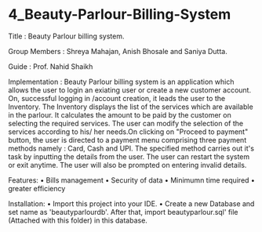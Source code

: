 # 4_Beauty-Parlour-Billing-System

Title          : Beauty Parlour billing system.

Group Members  : Shreya Mahajan, Anish Bhosale and Saniya Dutta.

Guide          : Prof. Nahid Shaikh

Implementation : Beauty Parlour billing system is an application which allows the user to login an exiating user or create a new customer account. On, successful logging in /account creation, it leads the user to the Inventory. The Inventory displays the list of the services which are available in the parlour. It calculates the amount to be paid by the customer on selecting the required services. The user can modify the selection of the services according to his/ her needs.On clicking on "Proceed to payment" button, the user is directed to a payment menu comprising three payment methods namely : Card, Cash and UPI. The specified method carries out it's task by inputting the details from the user. The user can restart the system or exit anytime. The user will also be prompted on entering invalid details.

Features:
• Bills management
• Security of data
• Minimumn time required
• greater efficiency

Installation:
• Import this project into your IDE.
• Create a new Database and set name as 'beautyparlourdb'. After that, import beautyparlour.sql' file (Attached with this folder) in this database.
